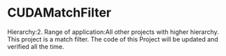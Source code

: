 # CUDAMatchFilter

Hierarchy:2. Range of application:All other projects with higher hierarchy. This project is a match filter. The code of this Project will be updated and verified all the time.